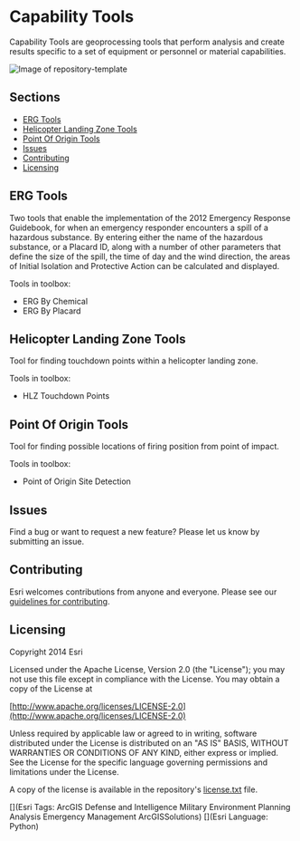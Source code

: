 # Capability Tools

Capability Tools are geoprocessing tools that perform analysis and create results specific to a set of equipment or personnel or material capabilities.

![Image of repository-template](capability_screenshot.png)

## Sections

* [ERG Tools](#erg-tools)
* [Helicopter Landing Zone Tools](#helicopter-landing-zone-tools)
* [Point Of Origin Tools](#point-of-origin-tools)
* [Issues](#issues)
* [Contributing](#contributing)
* [Licensing](#licensing)

## ERG Tools

Two tools that enable the implementation of the 2012 Emergency Response Guidebook, for when an emergency responder encounters a spill of a hazardous substance. By entering either the name of the hazardous substance, or a Placard ID, along with a number of other parameters that define the size of the spill, the time of day and the wind direction, the areas of Initial Isolation and Protective Action can be calculated and displayed.

Tools in toolbox:
* ERG By Chemical
* ERG By Placard

## Helicopter Landing Zone Tools

Tool for finding touchdown points within a helicopter landing zone.

Tools in toolbox:
* HLZ Touchdown Points

## Point Of Origin Tools

Tool for finding possible locations of firing position from point of impact.

Tools in toolbox:
* Point of Origin Site Detection

## Issues

Find a bug or want to request a new feature?  Please let us know by submitting an issue.

## Contributing

Esri welcomes contributions from anyone and everyone. Please see our [guidelines for contributing](https://github.com/esri/contributing).

## Licensing

Copyright 2014 Esri

Licensed under the Apache License, Version 2.0 (the "License");
you may not use this file except in compliance with the License.
You may obtain a copy of the License at

   [http://www.apache.org/licenses/LICENSE-2.0](http://www.apache.org/licenses/LICENSE-2.0)

Unless required by applicable law or agreed to in writing, software
distributed under the License is distributed on an "AS IS" BASIS,
WITHOUT WARRANTIES OR CONDITIONS OF ANY KIND, either express or implied.
See the License for the specific language governing permissions and
limitations under the License.

A copy of the license is available in the repository's
[license.txt](license.txt) file.

[](Esri Tags: ArcGIS Defense and Intelligence Military Environment Planning Analysis Emergency Management ArcGISSolutions)
[](Esri Language: Python)

